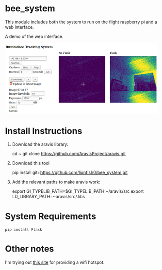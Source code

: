 # bee_system
This module includes both the system to run on the flight raspberry pi and a web interface.

A demo of the web interface.

<img src="exampletracker.png" />

# Install Instructions
1. Download the aravis library:

    cd ~
    git clone https://github.com/AravisProject/aravis.git
    
2. Download this tool

   pip install git+https://github.com/lionfish0/bee_system.git

3. Add the relevant paths to make aravis work:

   export GI_TYPELIB_PATH=$GI_TYPELIB_PATH:~/aravis/src
   export LD_LIBRARY_PATH=~aravis/src/.libs

# System Requirements 

    pip install Flask

# Other notes

I'm trying out <a href="https://howtoraspberrypi.com/create-a-wi-fi-hotspot-in-less-than-10-minutes-with-pi-raspberry/">this site</a> for providing a wifi hotspot.


